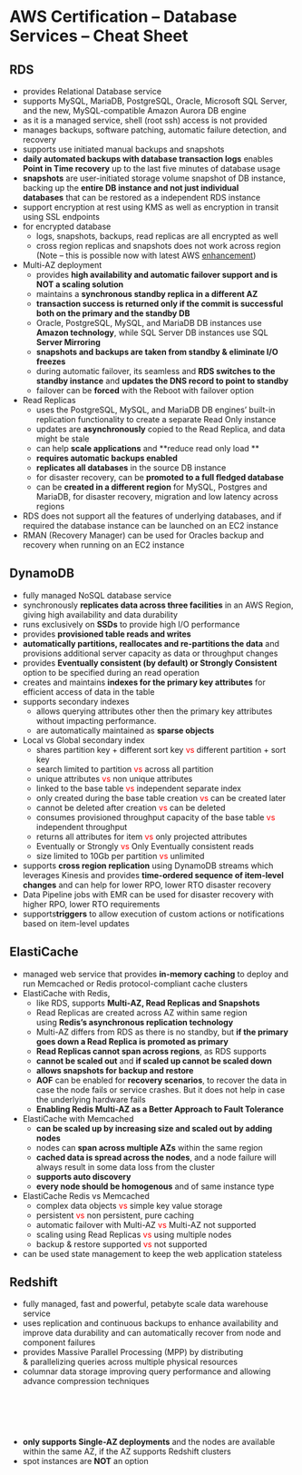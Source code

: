 # AWS Certification – Database Services – Cheat Sheet

## RDS

*   provides Relational Database service
*   supports MySQL, MariaDB, PostgreSQL, Oracle, Microsoft SQL Server, and the new, MySQL-compatible Amazon Aurora DB engine
*   as it is a managed service, shell (root ssh) access is not provided
*   manages backups, software patching, automatic failure detection, and recovery
*   supports use initiated manual backups and snapshots
*   **daily automated backups with database transaction logs** enables **Point in Time recovery** up to the last five minutes of database usage
*   **snapshots** are user-initiated storage volume snapshot of DB instance, backing up the **entire DB instance and not just individual databases** that can be restored as a independent RDS instance
*   support encryption at rest using KMS as well as encryption in transit using SSL endpoints
*   for encrypted database
    *   logs, snapshots, backups, read replicas are all encrypted as well
    *   cross region replicas and snapshots does not work across region (Note – this is possible now with latest AWS [enhancement](https://aws.amazon.com/about-aws/whats-new/2017/01/amazon-rds-now-supports-read-replicas-of-encrypted-database-instances-across-regions/))
*   Multi-AZ deployment
    *   provides **high availability and automatic failover support and is NOT a scaling solution**
    *   maintains a **synchronous standby replica in a different AZ**
    *   **transaction success is returned only if the commit is successful both on the primary and the standby DB**
    *   Oracle, PostgreSQL, MySQL, and MariaDB DB instances use **Amazon technology**, while SQL Server DB instances use SQL **Server Mirroring**
    *   **snapshots and backups are taken from standby & eliminate I/O freezes**
    *   during automatic failover, its seamless and **RDS switches to the standby instance** and **updates the DNS record to point to standby**
    *   failover can be **forced** with the Reboot with failover option
*   Read Replicas
    *   uses the PostgreSQL, MySQL, and MariaDB DB engines’ built-in replication functionality to create a separate Read Only instance
    *   updates are **asynchronously** copied to the Read Replica, and data might be stale
    *   can help **scale applications** and **reduce read only load **
    *   **requires automatic backups enabled**
    *   **replicates all databases** in the source DB instance
    *   for disaster recovery, can be **promoted to a full fledged database**
    *   can be **created in a different region** for MySQL, Postgres and MariaDB, for disaster recovery, migration and low latency across regions
*   RDS does not support all the features of underlying databases, and if required the database instance can be launched on an EC2 instance
*   RMAN (Recovery Manager) can be used for Oracles backup and recovery when running on an EC2 instance

## DynamoDB

*   fully managed NoSQL database service
*   synchronously **replicates data across three facilities** in an AWS Region, giving high availability and data durability
*   runs exclusively on **SSDs** to provide high I/O performance
*   provides **provisioned table reads and writes**
*   **automatically partitions, reallocates and re-partitions the data** and provisions additional server capacity as data or throughput changes
*   provides **Eventually consistent (by default) or Strongly Consistent** option to be specified during an read operation
*   creates and maintains **indexes for the primary key attributes** for efficient access of data in the table
*   supports secondary indexes
    *   allows querying attributes other then the primary key attributes without impacting performance.
    *   are automatically maintained as **sparse objects**
*   Local vs Global secondary index
    *   shares partition key + different sort key <span style="color: #ff0000;">vs</span> different partition + sort key
    *   search limited to partition <span style="color: #ff0000;">vs</span> across all partition
    *   unique attributes <span style="color: #ff0000;">vs</span> non unique attributes
    *   linked to the base table <span style="color: #ff0000;">vs</span> independent separate index
    *   only created during the base table creation <span style="color: #ff0000;">vs</span> can be created later
    *   cannot be deleted after creation <span style="color: #ff0000;">vs</span> can be deleted
    *   consumes provisioned throughput capacity of the base table <span style="color: #ff0000;">vs</span> independent throughput
    *   returns all attributes for item <span style="color: #ff0000;">vs</span> only projected attributes
    *   Eventually or Strongly <span style="color: #ff0000;">vs</span> Only Eventually consistent reads
    *   size limited to 10Gb per partition <span style="color: #ff0000;">vs</span> unlimited
*   supports **cross region replication** using DynamoDB streams which leverages Kinesis and provides **time-ordered sequence of item-level changes** and can help for lower RPO, lower RTO disaster recovery
*   Data Pipeline jobs with EMR can be used for disaster recovery with higher RPO, lower RTO requirements
*   supports**triggers** to allow execution of custom actions or notifications based on item-level updates

## ElastiCache

*   managed web service that provides **in-memory caching** to deploy and run Memcached or Redis protocol-compliant cache clusters
*   ElastiCache with Redis,
    *   like RDS, supports **Multi-AZ, Read Replicas and Snapshots**
    *   Read Replicas are created across AZ within same region using **Redis’s asynchronous replication technology**
    *   Multi-AZ differs from RDS as there is no standby, but **if the primary goes down a Read Replica is promoted as primary**
    *   **Read Replicas cannot span across regions**, as RDS supports
    *   **cannot be scaled out** and **if scaled up cannot be scaled down**
    *   **allows snapshots for backup and restore**
    *   **AOF** can be enabled for **recovery scenarios**, to recover the data in case the node fails or service crashes. But it does not help in case the underlying hardware fails
    *   **Enabling Redis Multi-AZ as a Better Approach to Fault Tolerance**
*   ElastiCache with Memcached
    *   **can be scaled up by increasing size and scaled out by adding nodes**
    *   nodes can **span across multiple AZs** within the same region
    *   **cached data is spread across the nodes**, and a node failure will always result in some data loss from the cluster
    *   **supports auto discovery**
    *   **every node should be homogenous** and of same instance type
*   ElastiCache Redis vs Memcached
    *   complex data objects <span style="color: #ff0000;">vs</span> simple key value storage
    *   persistent<span style="color: #ff0000;"> vs</span> non persistent, pure caching
    *   automatic failover with Multi-AZ <span style="color: #ff0000;">vs</span> Multi-AZ not supported
    *   scaling using Read Replicas <span style="color: #ff0000;">vs</span> using multiple nodes
    *   backup & restore supported <span style="color: #ff0000;">vs</span> not supported
*   can be used state management to keep the web application stateless

## Redshift

*   fully managed, fast and powerful, petabyte scale data warehouse service
*   uses replication and continuous backups to enhance availability and improve data durability and can automatically recover from node and component failures
*   provides Massive Parallel Processing (MPP) by distributing & parallelizing queries across multiple physical resources
*   columnar data storage improving query performance and allowing advance compression techniques<span id="ezoic-pub-ad-placeholder-122" class="ezoic-adpicker-ad"></span><span style="display:block !important;float:none;margin-bottom:20px !important;margin-left:0px !important;margin-right:0px !important;margin-top:10px !important;min-height:60px;min-width:468px;text-align:center !important;" class="ezoic-ad box-4 adtester-container adtester-container-122" data-ez-name="jayendrapatil_com-box-4"><span id="div-gpt-ad-jayendrapatil_com-box-4-0" ezaw="468" ezah="60" style="position:relative;z-index:0;display:inline-block;min-height:60px;min-width:468px;" class="ezoic-ad"><script data-ezscrex="false" data-cfasync="false" type="text/javascript" style="display:none;">eval(ez_write_tag([[468,60],'jayendrapatil_com-box-4','ezslot_4',122,'0','0']));</script></span></span>
*   **only supports Single-AZ deployments** and the nodes are available within the same AZ, if the AZ supports Redshift clusters
*   spot instances are **NOT** an option
